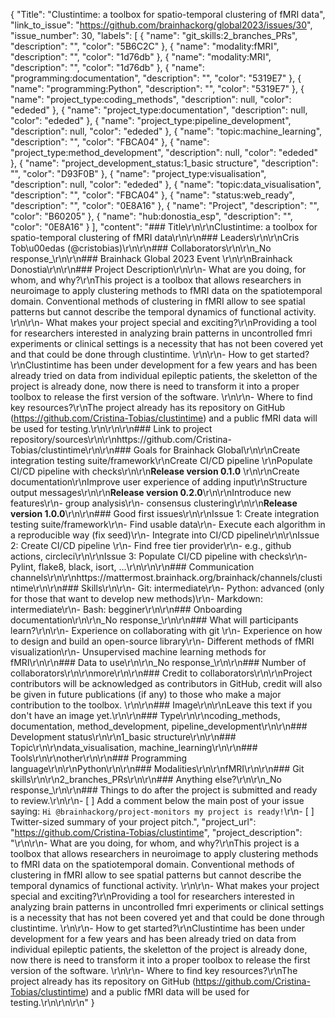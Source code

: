{
  "Title": "Clustintime: a toolbox for spatio-temporal clustering of fMRI data",
  "link_to_issue": "https://github.com/brainhackorg/global2023/issues/30",
  "issue_number": 30,
  "labels": [
    {
      "name": "git_skills:2_branches_PRs",
      "description": "",
      "color": "5B6C2C"
    },
    {
      "name": "modality:fMRI",
      "description": "",
      "color": "1d76db"
    },
    {
      "name": "modality:MRI",
      "description": "",
      "color": "1d76db"
    },
    {
      "name": "programming:documentation",
      "description": "",
      "color": "5319E7"
    },
    {
      "name": "programming:Python",
      "description": "",
      "color": "5319E7"
    },
    {
      "name": "project_type:coding_methods",
      "description": null,
      "color": "ededed"
    },
    {
      "name": "project_type:documentation",
      "description": null,
      "color": "ededed"
    },
    {
      "name": "project_type:pipeline_development",
      "description": null,
      "color": "ededed"
    },
    {
      "name": "topic:machine_learning",
      "description": "",
      "color": "FBCA04"
    },
    {
      "name": "project_type:method_development",
      "description": null,
      "color": "ededed"
    },
    {
      "name": "project_development_status:1_basic structure",
      "description": "",
      "color": "D93F0B"
    },
    {
      "name": "project_type:visualisation",
      "description": null,
      "color": "ededed"
    },
    {
      "name": "topic:data_visualisation",
      "description": "",
      "color": "FBCA04"
    },
    {
      "name": "status:web_ready",
      "description": "",
      "color": "0E8A16"
    },
    {
      "name": "Project",
      "description": "",
      "color": "B60205"
    },
    {
      "name": "hub:donostia_esp",
      "description": "",
      "color": "0E8A16"
    }
  ],
  "content": "### Title\r\n\r\nClustintime: a toolbox for spatio-temporal clustering of fMRI data\r\n\r\n### Leaders\r\n\r\nCris Tob\u00edas (@cristobias)\r\n\r\n### Collaborators\r\n\r\n_No response_\r\n\r\n### Brainhack Global 2023 Event \r\n\r\nBrainhack Donostia\r\n\r\n### Project Description\r\n\r\n- What are you doing, for whom, and why?\r\nThis project is a toolbox that allows researchers in neuroimage to apply clustering methods to fMRI data on the spatiotemporal domain. Conventional methods of clustering in fMRI allow to see spatial patterns but cannot describe the temporal dynamics of functional activity. \r\n\r\n- What makes your project special and exciting?\r\nProviding a tool for researchers interested in analyzing brain patterns in uncontrolled fmri experiments or clinical settings is a necessity that has not been covered yet and that could be done through clustintime. \r\n\r\n- How to get started?\r\nClustintime has been under development for a few years and has been already tried on data from individual epileptic patients, the skeletton of the project is already done, now there is need to transform it into a proper toolbox to release the first version of the software. \r\n\r\n- Where to find key resources?\r\nThe project already has its repository on GitHub (https://github.com/Cristina-Tobias/clustintime) and a public fMRI data will be used for testing.\r\n\r\n\r\n### Link to project repository/sources\r\n\r\nhttps://github.com/Cristina-Tobias/clustintime\r\n\r\n### Goals for Brainhack Global\r\n\r\nCreate integration testing suite/framework\r\nCreate CI/CD pipeline \r\nPopulate CI/CD pipeline with checks\r\n\r\n**Release version 0.1.0** \r\n\r\nCreate documentation\r\nImprove user experience of adding input\r\nStructure output messages\r\n\r\n**Release version 0.2.0**\r\n\r\nIntroduce new features\r\n- group analysis\r\n- consensus clustering\r\n\r\n**Release version 1.0.0**\r\n\r\n### Good first issues\r\n\r\nIssue 1: Create integration testing suite/framework\r\n- Find usable data\r\n- Execute each algorithm in a reproducible way (fix seed)\r\n- Integrate into CI/CD pipeline\r\n\r\nIssue 2: Create CI/CD pipeline \r\n- Find free tier provider\r\n- e.g., github actions, circleci\r\n\r\nIssue 3: Populate CI/CD pipeline with checks\r\n- Pylint, flake8, black, isort, ...\r\n\r\n\r\n### Communication channels\r\n\r\nhttps://mattermost.brainhack.org/brainhack/channels/clustintime\r\n\r\n### Skills\r\n\r\n- Git: intermediate\r\n- Python: advanced (only for those that want to develop new methods)\r\n- Markdown: intermediate\r\n- Bash: begginer\r\n\r\n### Onboarding documentation\r\n\r\n_No response_\r\n\r\n### What will participants learn?\r\n\r\n- Experience on collaborating with git \r\n- Experience on how to design and build an open-source library\r\n- Different methods of fMRI visualization\r\n- Unsupervised machine learning methods for fMRI\r\n\r\n### Data to use\r\n\r\n_No response_\r\n\r\n### Number of collaborators\r\n\r\nmore\r\n\r\n### Credit to collaborators\r\n\r\nProject contributors will be acknowledged as contributors in GitHub, credit will also be given in future publications (if any) to those who make a major contribution to the toolbox. \r\n\r\n### Image\r\n\r\nLeave this text if you don't have an image yet.\r\n\r\n### Type\r\n\r\ncoding_methods, documentation, method_development, pipeline_development\r\n\r\n### Development status\r\n\r\n1_basic structure\r\n\r\n### Topic\r\n\r\ndata_visualisation, machine_learning\r\n\r\n### Tools\r\n\r\nother\r\n\r\n### Programming language\r\n\r\nPython\r\n\r\n### Modalities\r\n\r\nfMRI\r\n\r\n### Git skills\r\n\r\n2_branches_PRs\r\n\r\n### Anything else?\r\n\r\n_No response_\r\n\r\n### Things to do after the project is submitted and ready to review.\r\n\r\n- [ ] Add a comment below the main post of your issue saying: `Hi @brainhackorg/project-monitors my project is ready!`\r\n- [ ] Twitter-sized summary of your project pitch.",
  "project_url": "https://github.com/Cristina-Tobias/clustintime",
  "project_description": "\r\n\r\n- What are you doing, for whom, and why?\r\nThis project is a toolbox that allows researchers in neuroimage to apply clustering methods to fMRI data on the spatiotemporal domain. Conventional methods of clustering in fMRI allow to see spatial patterns but cannot describe the temporal dynamics of functional activity. \r\n\r\n- What makes your project special and exciting?\r\nProviding a tool for researchers interested in analyzing brain patterns in uncontrolled fmri experiments or clinical settings is a necessity that has not been covered yet and that could be done through clustintime. \r\n\r\n- How to get started?\r\nClustintime has been under development for a few years and has been already tried on data from individual epileptic patients, the skeletton of the project is already done, now there is need to transform it into a proper toolbox to release the first version of the software. \r\n\r\n- Where to find key resources?\r\nThe project already has its repository on GitHub (https://github.com/Cristina-Tobias/clustintime) and a public fMRI data will be used for testing.\r\n\r\n\r\n"
}